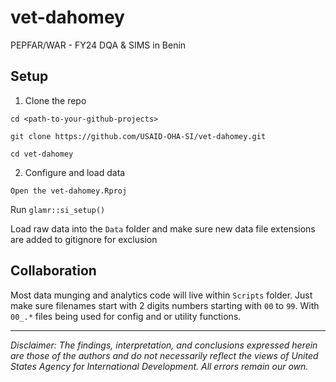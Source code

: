 # vet-dahomey
PEPFAR/WAR - FY24 DQA &amp; SIMS in Benin

## Setup 

1. Clone the repo

`cd <path-to-your-github-projects>`

`git clone https://github.com/USAID-OHA-SI/vet-dahomey.git`

`cd vet-dahomey`

2. Configure and load data

`Open the vet-dahomey.Rproj`

Run `glamr::si_setup()`

Load raw data into the `Data` folder and make sure new data file extensions are added to gitignore for exclusion

## Collaboration

Most data munging and analytics code will live within `Scripts` folder. Just make sure filenames start with 2 digits numbers starting with `00` to `99`. With `00_.*` files being used for config and or utility functions.

---

*Disclaimer: The findings, interpretation, and conclusions expressed herein are those of the authors and do not necessarily reflect the views of United States Agency for International Development. All errors remain our own.*
